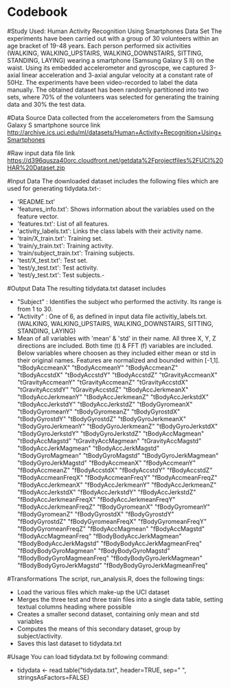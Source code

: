 Codebook
==============================

#Study Used: Human Activity Recognition Using Smartphones Data Set
The experiments have been carried out with a group of 30 volunteers within an age bracket of 19-48 years. Each person performed six activities (WALKING, WALKING_UPSTAIRS, WALKING_DOWNSTAIRS, SITTING, STANDING, LAYING) wearing a smartphone (Samsung Galaxy S II) on the waist. Using its embedded accelerometer and gyroscope, we captured 3-axial linear acceleration and 3-axial angular velocity at a constant rate of 50Hz. The experiments have been video-recorded to label the data manually. The obtained dataset has been randomly partitioned into two sets, where 70% of the volunteers was selected for generating the training data and 30% the test data.

#Data Source
Data collected from the accelerometers from the Samsung Galaxy S smartphone source link 
http://archive.ics.uci.edu/ml/datasets/Human+Activity+Recognition+Using+Smartphones 

#Raw input data file link
https://d396qusza40orc.cloudfront.net/getdata%2Fprojectfiles%2FUCI%20HAR%20Dataset.zip

#Input Data
The downloaded dataset includes the following files which are used for generating tidydata.txt-: 
- 'README.txt' 
- 'features_info.txt': Shows information about the variables used on the feature vector. 
- 'features.txt': List of all features. 
- 'activity_labels.txt': Links the class labels with their activity name. 
- 'train/X_train.txt': Training set. 
- 'train/y_train.txt': Training activity. 
- 'train/subject_train.txt': Training subjects. 
- 'test/X_test.txt': Test set. 
- 'test/y_test.txt': Test activity.
- 'test/y_test.txt': Test subjects.- 

#Output Data
The resulting tidydata.txt dataset includes
- "Subject" : Identifies the subject who performed the activity. Its range is from 1 to 30. 
- "Activity" : One of 6, as defined in input data file activitiy_labels.txt. (WALKING, WALKING_UPSTAIRS, WALKING_DOWNSTAIRS, SITTING, STANDING, LAYING)
- Mean of all variables with 'mean' & 'std' in their name. All three X, Y, Z directions are included. Both time (t) & FFT (f) variables are included. Below variables where choosen as they included either mean or std in their original names. Features are normalized and bounded within [-1,1]. 
"tBodyAccmeanX" "tBodyAccmeanY" "tBodyAccmeanZ" "tBodyAccstdX" "tBodyAccstdY" "tBodyAccstdZ" "tGravityAccmeanX" "tGravityAccmeanY" "tGravityAccmeanZ" "tGravityAccstdX" "tGravityAccstdY" "tGravityAccstdZ" "tBodyAccJerkmeanX" "tBodyAccJerkmeanY" "tBodyAccJerkmeanZ" "tBodyAccJerkstdX" "tBodyAccJerkstdY" "tBodyAccJerkstdZ" "tBodyGyromeanX" "tBodyGyromeanY" "tBodyGyromeanZ" "tBodyGyrostdX" "tBodyGyrostdY" "tBodyGyrostdZ" "tBodyGyroJerkmeanX" "tBodyGyroJerkmeanY" "tBodyGyroJerkmeanZ" "tBodyGyroJerkstdX" "tBodyGyroJerkstdY" "tBodyGyroJerkstdZ" "tBodyAccMagmean" "tBodyAccMagstd" "tGravityAccMagmean" "tGravityAccMagstd" "tBodyAccJerkMagmean" "tBodyAccJerkMagstd" "tBodyGyroMagmean" "tBodyGyroMagstd" "tBodyGyroJerkMagmean" "tBodyGyroJerkMagstd" "fBodyAccmeanX" "fBodyAccmeanY" "fBodyAccmeanZ" "fBodyAccstdX" "fBodyAccstdY" "fBodyAccstdZ" "fBodyAccmeanFreqX" "fBodyAccmeanFreqY" "fBodyAccmeanFreqZ" "fBodyAccJerkmeanX" "fBodyAccJerkmeanY" "fBodyAccJerkmeanZ" "fBodyAccJerkstdX" "fBodyAccJerkstdY" "fBodyAccJerkstdZ" "fBodyAccJerkmeanFreqX" "fBodyAccJerkmeanFreqY" "fBodyAccJerkmeanFreqZ" "fBodyGyromeanX" "fBodyGyromeanY" "fBodyGyromeanZ" "fBodyGyrostdX" "fBodyGyrostdY" "fBodyGyrostdZ" "fBodyGyromeanFreqX" "fBodyGyromeanFreqY" "fBodyGyromeanFreqZ" "fBodyAccMagmean" "fBodyAccMagstd" "fBodyAccMagmeanFreq" "fBodyBodyAccJerkMagmean" "fBodyBodyAccJerkMagstd" "fBodyBodyAccJerkMagmeanFreq" "fBodyBodyGyroMagmean" "fBodyBodyGyroMagstd" "fBodyBodyGyroMagmeanFreq" "fBodyBodyGyroJerkMagmean" "fBodyBodyGyroJerkMagstd" "fBodyBodyGyroJerkMagmeanFreq"

#Transformations
The script, run_analysis.R, does the following tings:
- Load the various files which make-up the UCI dataset
- Merges the three test and three train files into a single data table, setting textual columns heading where possible
- Creates a smaller second dataset, containing only mean and std variables
- Computes the means of this secondary dataset, group by subject/activity.
- Saves this last dataset to tidydata.txt

#Usage
You can load tidydata.txt by following command: 
- tidydata <- read.table("tidydata.txt", header=TRUE, sep=" ", stringsAsFactors=FALSE)
  


